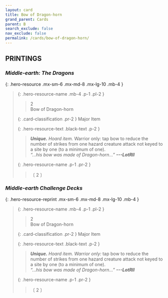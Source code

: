 ```yaml
---
layout: card
title: Bow of Dragon-horn
grand_parent: Cards
parent: B
search_exclude: false
nav_exclude: false
permalink: /cards/bow-of-dragon-horn/
---
```


## PRINTINGS


### _Middle-earth: The Dragons_

{: .hero-resource .mx-sm-6 .mx-md-8 .mx-lg-10 .mb-4 }
> {: .hero-resource-name .mb-4 .p-1 .pl-2 }
> > <div class="card-mp">2</div>
> > <div class="card-name">Bow of Dragon-horn</div>
>
> {: .card-classification .pr-2 }
> Major Item
>
> {: .hero-resource-text .black-text .p-2 }
> > _**Unique.**_ _Hoard item._ Warrior only: tap bow to reduce the number of strikes from one hazard creature attack not keyed to a site by one (to a minimum of one). <br>_“...his bow was made of Dragon-horn...”_ ***---&#65279;LotRII*** 
> 
> {: .hero-resource-name .p-1 .pr-2 }
> > <div class="card-shield"></div>
> > <div class="card-corruption">〔 2 〕</div>

### _Middle-earth Challenge Decks_

{: .hero-resource-reprint .mx-sm-6 .mx-md-8 .mx-lg-10 .mb-4 }
> {: .hero-resource-name .mb-4 .p-1 .pl-2 }
> > <div class="card-mp">2</div>
> > <div class="card-name">Bow of Dragon-horn</div>
>
> {: .card-classification .pr-2 }
> Major Item
>
> {: .hero-resource-text .black-text .p-2 }
> > _**Unique.**_ _Hoard item._ _Warrior only:_ tap bow to reduce the number of strikes from one hazard creature attack not keyed to a site by one (to a minimum of one). <br>_“...his bow was made of Dragon-horn...”_ ***---&#65279;LotRII*** 
> 
> {: .hero-resource-name .p-1 .pr-2 }
> > <div class="card-shield"></div>
> > <div class="card-corruption">〔 2 〕</div>
